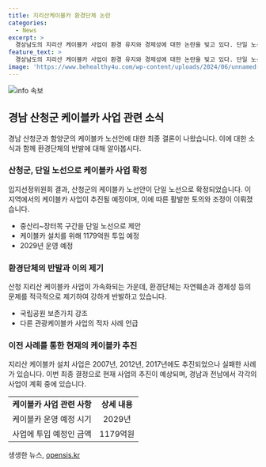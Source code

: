 ```yaml
---
title: 지리산케이블카 환경단체 논란
categories:
  - News
excerpt: >
  경상남도의 지리산 케이블카 사업이 환경 유지와 경제성에 대한 논란을 빚고 있다. 단일 노선으로 결정된 지리산 케이블카 사업에 대해 환경단체는 환경 파괴와 경제성 문제를 우려하며 반대하고 있다. 케이블카를 추진하는 지자체들 간의 갈등이 해소되지 않은 가운데, 경남도와 함께 입지선정위원회를 통해 노선을 확정했다. 한편, 케이블카 없는 지리산 실천단은 케이블카 추진 중단을 촉구하고 경제성 문제를 제기하며 환경부의 케이블카 신청서 즉시 반려를 요구하고 있다.
feature_text: >
  경상남도의 지리산 케이블카 사업이 환경 유지와 경제성에 대한 논란을 빚고 있다. 단일 노선으로 결정된 지리산 케이블카 사업에 대해 환경단체는 환경 파괴와 경제성 문제를 우려하며 반대하고 있다. 케이블카를 추진하는 지자체들 간의 갈등이 해소되지 않은 가운데, 경남도와 함께 입지선정위원회를 통해 노선을 확정했다. 한편, 케이블카 없는 지리산 실천단은 케이블카 추진 중단을 촉구하고 경제성 문제를 제기하며 환경부의 케이블카 신청서 즉시 반려를 요구하고 있다.
image: 'https://www.behealthy4u.com/wp-content/uploads/2024/06/unnamed-file.png'
---
```


<p><img src="https://www.behealthy4u.com/wp-content/uploads/2024/06/unnamed-file.png" alt="info 속보" /></p>

<h2 data-ke-size="size26">경남 산청군 케이블카 사업 관련 소식</h2>

<p data-ke-size="size16">경남 산청군과 함양군의 케이블카 노선안에 대한 최종 결론이 나왔습니다. 이에 대한 소식과 함께 환경단체의 반발에 대해 알아봅시다.</p>

<h3>산청군, 단일 노선으로 케이블카 사업 확정</h3>

<p data-ke-size="size16">입지선정위원회 결과, 산청군의 케이블카 노선안이 단일 노선으로 확정되었습니다. 이 지역에서의 케이블카 사업이 추진될 예정이며, 이에 따른 활발한 토의와 조정이 이뤄졌습니다.</p>

<ul>
  <li>중산리~장터목 구간을 단일 노선으로 제안</li>
  <li>케이블카 설치를 위해 1179억원 투입 예정</li>
  <li>2029년 운영 예정</li>
</ul>

<h3>환경단체의 반발과 이의 제기</h3>

<p data-ke-size="size16">산청 지리산 케이블카 사업이 가속화되는 가운데, 환경단체는 자연훼손과 경제성 등의 문제를 적극적으로 제기하여 강하게 반발하고 있습니다.</p>

<ul>
  <li>국립공원 보존가치 강조</li>
  <li>다른 관광케이블카 사업의 적자 사례 언급</li>
</ul>

<h3>이전 사례를 통한 현재의 케이블카 추진</h3>

<p data-ke-size="size16">지리산 케이블카 설치 사업은 2007년, 2012년, 2017년에도 추진되었으나 실패한 사례가 있습니다. 이번 최종 결정으로 현재 사업의 추진이 예상되며, 경남과 전남에서 각각의 사업이 계획 중에 있습니다.</p>

<table>
  <tr>
    <td style="text-align: center; height: 17px;"><b>케이블카 사업 관련 사항</b></td>
    <td style="text-align: center; height: 17px;"><b>상세 내용</b></td>
  </tr>
  <tr>
    <td style="text-align: center; height: 17px;">케이블카 운영 예정 시기</td>
    <td style="text-align: center; height: 17px;">2029년</td>
  </tr>
  <tr>
    <td style="text-align: center; height: 17px;">사업에 투입 예정인 금액</td>
    <td style="text-align: center; height: 17px;">1179억원</td>
  </tr>
</table>

<p data-ke-size="size16"></p>
생생한 뉴스, <a href="https://opensis.kr" rel="dofollow">opensis.kr</a>


